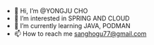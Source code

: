 - 👋 Hi, I’m @YONGJU CHO
- 👀 I’m interested in SPRING AND CLOUD
- 🌱 I’m currently learning JAVA, PODMAN
- 📫 How to reach me sanghogu77@gmail.com

<!---
rhqnrehf/rhqnrehf is a ✨ special ✨ repository because its `README.md` (this file) appears on your GitHub profile.
You can click the Preview link to take a look at your changes.
--->
